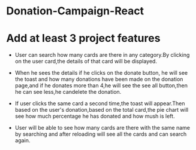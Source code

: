 # Donation-Campaign-React

# Add at least 3 project features

* User can search how many cards are there in any category.By clicking on the user card,the details of that card will be displayed.

* When he sees the details if he clicks on the donate button, he will see the toast and how many donations have been made on the donation page,and if he donates more than 4,he will see the see all button,then he can see less,he candelete the donation.

* If user clicks the same card a second time,the toast will appear.Then based on the user's donation,based on the total card,the pie chart will see how much percentage he has donated and how mush is left.

* User will be able to see how many cards are there with the same name by searching and after reloading will see all the cards and can search again. 

